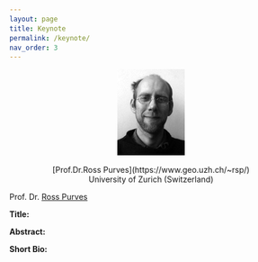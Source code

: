 ```yaml
---
layout: page
title: Keynote
permalink: /keynote/
nav_order: 3
---
```


<p align="center">
<a href="url">
 <img src="figure/119.jpg"  ></a>
</p>

<center>[Prof.Dr.Ross Purves](https://www.geo.uzh.ch/~rsp/)</center>

<center>University of Zurich (Switzerland) </center>

Prof. Dr. [Ross Purves](https://www.geo.uzh.ch/~rsp/)

<strong> Title:</strong>

<strong> Abstract: </strong>

<strong> Short Bio: </strong>
